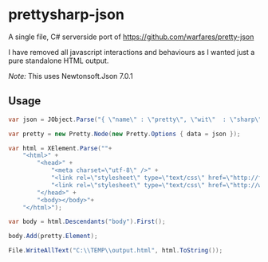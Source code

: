 # prettysharp-json
A single file, C# serverside port of https://github.com/warfares/pretty-json

I have removed all javascript interactions and behaviours as I wanted just a pure standalone HTML output.

*Note:* This uses Newtonsoft.Json 7.0.1

## Usage

```c#
var json = JObject.Parse("{ \"name\" : \"pretty\", \"wit\"  : \"sharp\"}");

var pretty = new Pretty.Node(new Pretty.Options { data = json });

var html = XElement.Parse(""+
	"<html>" +
		"<head>" +
			"<meta charset=\"utf-8\" />" +
			"<link rel=\"stylesheet\" type=\"text/css\" href=\"http://fonts.googleapis.com/css?family=Quicksand\" />" +
			"<link rel=\"stylesheet\" type=\"text/css\" href=\"http://warfares.github.io/pretty-json/css/pretty-json.css\" />" +
		"</head>" +
		"<body></body>"+
	"</html>");

var body = html.Descendants("body").First();

body.Add(pretty.Element);

File.WriteAllText("C:\\TEMP\\output.html", html.ToString());

```
